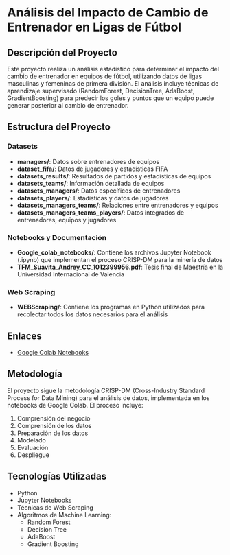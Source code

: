 # Análisis del Impacto de Cambio de Entrenador en Ligas de Fútbol

## Descripción del Proyecto
Este proyecto realiza un análisis estadístico para determinar el impacto del cambio de entrenador en equipos de fútbol, utilizando datos de ligas masculinas y femeninas de primera división. El análisis incluye técnicas de aprendizaje supervisado (RandomForest, DecisionTree, AdaBoost, GradientBoosting) para predecir los goles y puntos que un equipo puede generar posterior al cambio de entrenador.

## Estructura del Proyecto

### Datasets
- **managers/**: Datos sobre entrenadores de equipos
- **dataset_fifa/**: Datos de jugadores y estadísticas FIFA
- **datasets_results/**: Resultados de partidos y estadísticas de equipos
- **datasets_teams/**: Información detallada de equipos
- **datasets_managers/**: Datos específicos de entrenadores
- **datasets_players/**: Estadísticas y datos de jugadores
- **datasets_managers_teams/**: Relaciones entre entrenadores y equipos
- **datasets_managers_teams_players/**: Datos integrados de entrenadores, equipos y jugadores

### Notebooks y Documentación
- **Google_colab_notebooks/**: Contiene los archivos Jupyter Notebook (.ipynb) que implementan el proceso CRISP-DM para la minería de datos
- **TFM_Suavita_Andrey_CC_1012399956.pdf**: Tesis final de Maestría en la Universidad Internacional de Valencia

### Web Scraping
- **WEBScraping/**: Contiene los programas en Python utilizados para recolectar todos los datos necesarios para el análisis

## Enlaces
- [Google Colab Notebooks](https://drive.google.com/drive/folders/1C2aZxgwl7JIUwwdLpHuR01FRcr8JDRuD?usp=sharing)

## Metodología
El proyecto sigue la metodología CRISP-DM (Cross-Industry Standard Process for Data Mining) para el análisis de datos, implementada en los notebooks de Google Colab. El proceso incluye:
1. Comprensión del negocio
2. Comprensión de los datos
3. Preparación de los datos
4. Modelado
5. Evaluación
6. Despliegue

## Tecnologías Utilizadas
- Python
- Jupyter Notebooks
- Técnicas de Web Scraping
- Algoritmos de Machine Learning:
  - Random Forest
  - Decision Tree
  - AdaBoost
  - Gradient Boosting